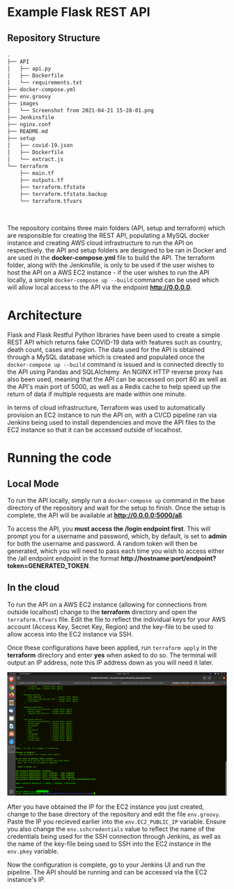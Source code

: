 <h1>Example Flask REST API</h1>

<h2>Repository Structure</h2>

```
.
├── API
│   ├── api.py
│   ├── Dockerfile
│   └── requirements.txt
├── docker-compose.yml
├── env.groovy
├── images
│   └── Screenshot from 2021-04-21 15-28-01.png
├── Jenkinsfile
├── nginx.conf
├── README.md
├── setup
│   ├── covid-19.json
│   ├── Dockerfile
│   └── extract.js
└── terraform
    ├── main.tf
    ├── outputs.tf
    ├── terraform.tfstate
    ├── terraform.tfstate.backup
    └── terraform.tfvars



```

The repository contains three main folders (API, setup and terraform) which are
responsible for creating the REST API, populating a MySQL docker instance and creating
AWS cloud infrastructure to run the API on respectively. the API and setup folders
are designed to be ran in Docker and are used in the **docker-compose.yml** file 
to build the API. The terraform folder, along with the Jenkinsfile, is only to be
used if the user wishes to host the API on a AWS EC2 instance - if the user wishes to
run the API locally, a simple ```docker-compose up --build``` command can be used which
will allow local access to the API via the endpoint **http://0.0.0.0**.

<h1>Architecture</h1>

Flask and Flask Restful Python libraries have been used to create a simple REST API
which returns fake COVID-19 data with features such as country, death count, cases and region.
The data used for the API is obtained through a MySQL database which is created and populated
once the ```docker-compose up --build``` command is issued and is connected directly to the API
using Pandas and SQLAlchemy. An NGINX HTTP reverse proxy has also been used, meaning that the API 
can be accessed on port 80 as well as the API's main port of 5000, as well as a Redis cache to help
speed up the return of data if multiple requests are made within one minute.

In terms of cloud infrastructure, Terraform was used to automatically provision an EC2 instance
to run the API on, with a CI/CD pipeline ran via Jenkins being used to install dependencies and
move the API files to the EC2 instance so that it can be accessed outside of localhost.


<h1>Running the code</h1>
<h2>Local Mode </h2>

To run the API locally, simply run a ```docker-compose up``` command in the base directory of the 
repository and wait for the setup to finish. Once the setup is complete, the API will be available
at **http://0.0.0.0:5000/all**.

To access the API, you **must access the /login endpoint first**. This will prompt you for a username
and password, which, by default, is set to **admin** for both the username and password. A random token
will then be generated, which you will need to pass each time you wish to access either the /all
endpoint endpoint in the format **http://hostname:port/endpoint?token=GENERATED_TOKEN**.

<h2>In the cloud</h2>

To run the API on a AWS EC2 instance (allowing for connections from outside localhost) change
to the **terraform** directory and open the ```terraform.tfvars``` file. Edit the file
to reflect the individual keys for your AWS account (Access Key, Secret Key, Region) and
the key-file to be used to allow access into the EC2 instance via SSH. 

Once these configurations have been applied, run ```terraform apply``` in the **terraform**
directory and enter **yes** when asked to do so. The terminal will output an IP address, note
this IP address down as you will need it later.

![alt-text](https://github.com/tomwelch2/ExampleFlaskAPI/blob/master/images/Screenshot%20from%202021-04-21%2015-28-01.png)

After you have obtained the IP for the EC2 instance you just created, change to the base directory of the 
repository and edit the file ```env.groovy```. Paste the IP you recieved earlier into the ```env.EC2_PUBLIC_IP```
variable. Ensure you also change the ```env.sshcredentials``` value to reflect the name of the credentials being
used for the SSH connection through Jenkins, as well as the name of the key-file being used to SSH into the
EC2 instance in the ```env.pkey``` variable. 

Now the configuration is complete, go to your Jenkins UI and run the pipeline. The API should be running and can
be accessed via the EC2 instance's IP.
